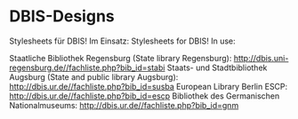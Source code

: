 # DBIS-Designs

Stylesheets für DBIS! Im Einsatz:
Stylesheets for DBIS! In use:

Staatliche Bibliothek Regensburg (State library Regensburg): http://dbis.uni-regensburg.de//fachliste.php?bib_id=stabi
Staats- und Stadtbibliothek Augsburg (State and public library Augsburg): http://dbis.ur.de//fachliste.php?bib_id=susba
European Library Berlin ESCP: http://dbis.ur.de//fachliste.php?bib_id=escp
Bibliothek des Germanischen Nationalmuseums: http://dbis.ur.de//fachliste.php?bib_id=gnm
